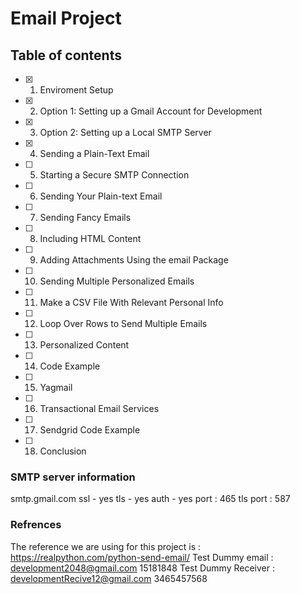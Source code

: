 # Email Project 

## Table of contents 

 - [x] 1) Enviroment Setup
 - [x] 2) Option 1: Setting up a Gmail Account for Development
 - [x] 3) Option 2: Setting up a Local SMTP Server
 - [x] 4) Sending a Plain-Text Email
 - [ ] 5) Starting a Secure SMTP Connection
 - [ ] 6) Sending Your Plain-text Email
 - [ ] 7) Sending Fancy Emails
 - [ ] 8) Including HTML Content
 - [ ] 9) Adding Attachments Using the email Package
 - [ ] 10) Sending Multiple Personalized Emails
 - [ ] 11) Make a CSV File With Relevant Personal Info
 - [ ] 12) Loop Over Rows to Send Multiple Emails
 - [ ] 13) Personalized Content
 - [ ] 14) Code Example
 - [ ] 15) Yagmail
 - [ ] 16) Transactional Email Services
 - [ ] 17) Sendgrid Code Example
 - [ ] 18) Conclusion


### SMTP server information 

smtp.gmail.com
ssl - yes
tls - yes
auth - yes
port : 465
tls port : 587


### Refrences
The reference we are using for this project is : https://realpython.com/python-send-email/
Test Dummy email : development2048@gmail.com 15181848
Test Dummy Receiver : developmentRecive12@gmail.com 3465457568

